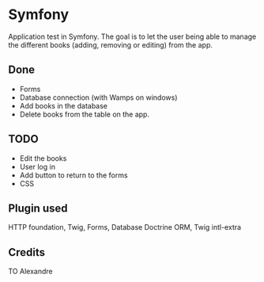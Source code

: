 # Symfony

Application test in Symfony. The goal is to let the user being able to manage the different books (adding, removing or editing) from the app.

## Done

- Forms
- Database connection (with Wamps on windows)
- Add books in the database
- Delete books from the table on the app.

## TODO

- Edit the books
- User log in
- Add button to return to the forms
- CSS

## Plugin used

HTTP foundation, Twig, Forms, Database Doctrine ORM, Twig intl-extra

## Credits

TO Alexandre
